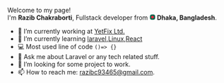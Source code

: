 Welcome to my page! </br> I'm <b>Razib Chakraborti</b>, Fullstack developer from <img src="./assets/bangladeshFlag.png" width="13"/> <b>Dhaka,                   Bangladesh</b>.</p>
    
- 🔭 I’m currently working at [YetFix Ltd.](https://yetfix.com)
- 🌱 I’m currently learning [laravel](https://laravel.com),[Linux](https://www.redhat.com/en/topics/linux/),[React](https://reactjs.org/)
- 💻 Most used line of code `()=> {}`
- 💬 Ask me about Laravel or any tech related stuff.
- 🤔 I’m looking for some project to work.
- 📫 How to reach me: razibc93465@gmail.com.
